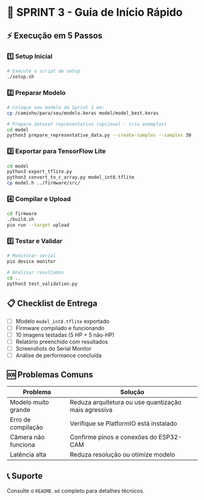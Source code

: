 # 🚀 SPRINT 3 - Guia de Início Rápido

## ⚡ Execução em 5 Passos

### 1️⃣ Setup Inicial
```bash
# Execute o script de setup
./setup.sh
```

### 2️⃣ Preparar Modelo
```bash
# Coloque seu modelo da Sprint 1 em:
cp /caminho/para/seu/modelo.keras model/model_best.keras

# Prepare dataset representativo (opcional - cria exemplos)
cd model
python3 prepare_representative_data.py --create-samples --samples 30
```

### 3️⃣ Exportar para TensorFlow Lite
```bash
cd model
python3 export_tflite.py
python3 convert_to_c_array.py model_int8.tflite
cp model.h ../firmware/src/
```

### 4️⃣ Compilar e Upload
```bash
cd firmware
./build.sh
pio run --target upload
```

### 5️⃣ Testar e Validar
```bash
# Monitorar serial
pio device monitor

# Analisar resultados
cd ..
python3 test_validation.py
```

## 📋 Checklist de Entrega

- [ ] Modelo `model_int8.tflite` exportado
- [ ] Firmware compilado e funcionando
- [ ] 10 imagens testadas (5 HP + 5 não-HP)
- [ ] Relatório preenchido com resultados
- [ ] Screenshots do Serial Monitor
- [ ] Análise de performance concluída

## 🆘 Problemas Comuns

| Problema | Solução |
|----------|---------|
| Modelo muito grande | Reduza arquitetura ou use quantização mais agressiva |
| Erro de compilação | Verifique se PlatformIO está instalado |
| Câmera não funciona | Confirme pinos e conexões do ESP32-CAM |
| Latência alta | Reduza resolução ou otimize modelo |

## 📞 Suporte

Consulte o `README.md` completo para detalhes técnicos.

